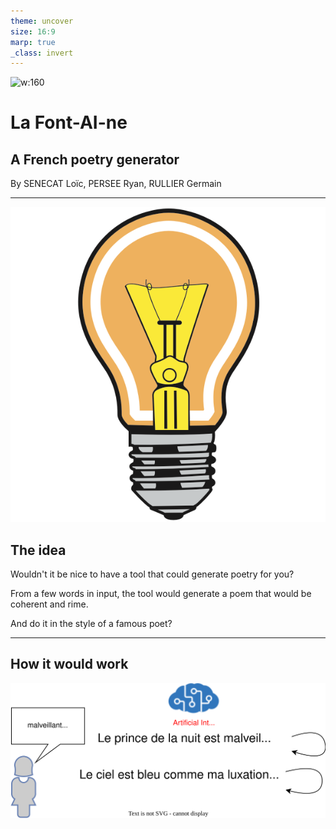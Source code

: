 ```yaml
---
theme: uncover
size: 16:9
marp: true
_class: invert
---
```


![w:160](https://freesvg.org/img/1520278248.png)

# **La Font-AI-ne**
## A French poetry generator

[project gutenberg]: https://www.gutenberg.org/

By SENECAT Loïc, PERSEE Ryan, RULLIER Germain


---
![w:160](images/lightbulb.png)
## The idea 

Wouldn't it be nice to have a tool that could generate poetry for you?

From a few words in input, the tool would generate a poem that would be coherent and rime.

And do it in the style of a famous poet?

---
## How it would work

![h:500](images/how_it_works.svg)

